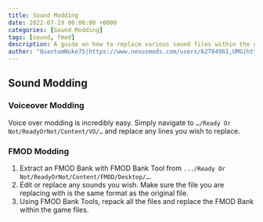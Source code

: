 ```yaml
---
title: Sound Modding
date: 2022-07-19 00:00:00 +0000
categories: [Sound Modding]
tags: [sound, fmod]
description: A guide on how to replace various sound files within the game.
author: "QuantumNuke75|https://www.nexusmods.com/users/62784961,UMG|https://unofficial-modding-guide.com"
---
```


## Sound Modding

### Voiceover Modding  
Voice over modding is incredibly easy. Simply navigate to `…/Ready Or Not/ReadyOrNot/Content/VO/…` and replace any lines you wish to replace.

### FMOD Modding
1. Extract an FMOD Bank with FMOD Bank Tool from `.../Ready Or Not/ReadyOrNot/Content/FMOD/Desktop/…`.
2. Edit or replace any sounds you wish. Make sure the file you are replacing with is the same format as the original file.
3. Using FMOD Bank Tools, repack all the files and replace the FMOD Bank within the game files.
